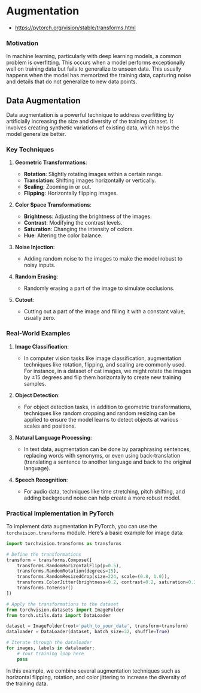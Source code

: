 # Augmentation

* https://pytorch.org/vision/stable/transforms.html


### Motivation

In machine learning, particularly with deep learning models, a common problem is overfitting. This occurs when a model performs exceptionally well on training data but fails to generalize to unseen data. This usually happens when the model has memorized the training data, capturing noise and details that do not generalize to new data points.

## Data Augmentation

Data augmentation is a powerful technique to address overfitting by artificially increasing the size and diversity of the training dataset. It involves creating synthetic variations of existing data, which helps the model generalize better.

### Key Techniques

1. **Geometric Transformations**: 
   - **Rotation**: Slightly rotating images within a certain range.
   - **Translation**: Shifting images horizontally or vertically.
   - **Scaling**: Zooming in or out.
   - **Flipping**: Horizontally flipping images.

2. **Color Space Transformations**:
   - **Brightness**: Adjusting the brightness of the images.
   - **Contrast**: Modifying the contrast levels.
   - **Saturation**: Changing the intensity of colors.
   - **Hue**: Altering the color balance.

3. **Noise Injection**:
   - Adding random noise to the images to make the model robust to noisy inputs.

4. **Random Erasing**:
   - Randomly erasing a part of the image to simulate occlusions.

5. **Cutout**:
   - Cutting out a part of the image and filling it with a constant value, usually zero.

### Real-World Examples

1. **Image Classification**:
   - In computer vision tasks like image classification, augmentation techniques like rotation, flipping, and scaling are commonly used. For instance, in a dataset of cat images, we might rotate the images by ±15 degrees and flip them horizontally to create new training samples.

2. **Object Detection**:
   - For object detection tasks, in addition to geometric transformations, techniques like random cropping and random resizing can be applied to ensure the model learns to detect objects at various scales and positions.

3. **Natural Language Processing**:
   - In text data, augmentation can be done by paraphrasing sentences, replacing words with synonyms, or even using back-translation (translating a sentence to another language and back to the original language).

4. **Speech Recognition**:
   - For audio data, techniques like time stretching, pitch shifting, and adding background noise can help create a more robust model.

### Practical Implementation in PyTorch

To implement data augmentation in PyTorch, you can use the `torchvision.transforms` module. Here’s a basic example for image data:

```python
import torchvision.transforms as transforms

# Define the transformations
transform = transforms.Compose([
    transforms.RandomHorizontalFlip(p=0.5),
    transforms.RandomRotation(degrees=15),
    transforms.RandomResizedCrop(size=224, scale=(0.8, 1.0)),
    transforms.ColorJitter(brightness=0.2, contrast=0.2, saturation=0.2, hue=0.2),
    transforms.ToTensor()
])

# Apply the transformations to the dataset
from torchvision.datasets import ImageFolder
from torch.utils.data import DataLoader

dataset = ImageFolder(root='path_to_your_data', transform=transform)
dataloader = DataLoader(dataset, batch_size=32, shuffle=True)

# Iterate through the dataloader
for images, labels in dataloader:
    # Your training loop here
    pass
```

In this example, we combine several augmentation techniques such as horizontal flipping, rotation, and color jittering to increase the diversity of the training data.